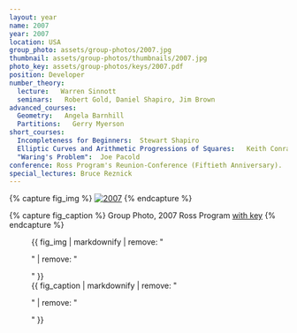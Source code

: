 ```yaml
---
layout: year
name: 2007
year: 2007
location: USA
group_photo: assets/group-photos/2007.jpg
thumbnail: assets/group-photos/thumbnails/2007.jpg
photo_key: assets/group-photos/keys/2007.pdf
position: Developer
number_theory:
  lecture:   Warren Sinnott
  seminars:   Robert Gold, Daniel Shapiro, Jim Brown
advanced_courses:
  Geometry:   Angela Barnhill
  Partitions:   Gerry Myerson
short_courses:
  Incompleteness for Beginners:  Stewart Shapiro
  Elliptic Curves and Arithmetic Progressions of Squares:   Keith Conrad
  "Waring's Problem":  Joe Pacold
conference: Ross Program's Reunion-Conference (Fiftieth Anniversary).
special_lectures: Bruce Reznick
---
```

{% capture fig_img %}
[![2007](/assets/group-photos/2007.jpg)](/assets/group-photos/keys/2007.pdf)
{% endcapture %}

{% capture fig_caption %}
Group Photo, 2007 Ross Program [with key](/assets/group-photos/keys/2007.pdf)
{% endcapture %}

<figure>
  {{ fig_img | markdownify | remove: "<p>" | remove: "</p>" }}
  <figcaption>{{ fig_caption | markdownify | remove: "<p>" | remove: "</p>" }}</figcaption>
</figure>
